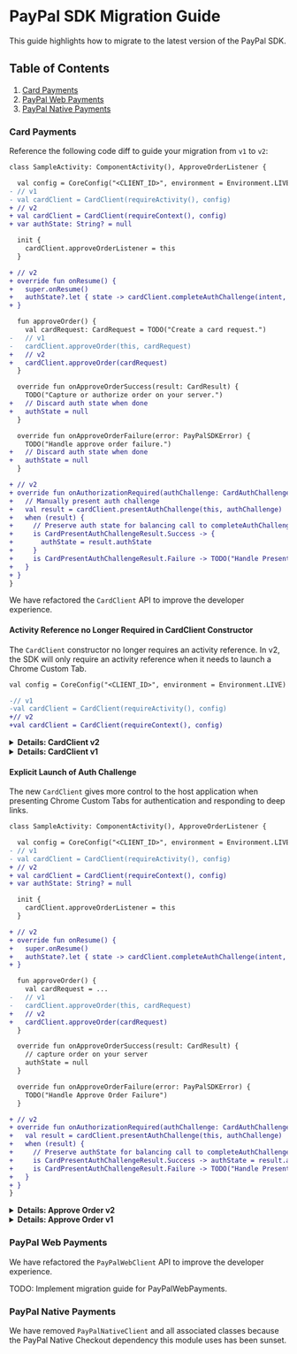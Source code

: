 # PayPal SDK Migration Guide

This guide highlights how to migrate to the latest version of the PayPal SDK.

## Table of Contents

1. [Card Payments](#card-payments)
1. [PayPal Web Payments](#paypal-web-payments)
1. [PayPal Native Payments](#paypal-web-payments)

### Card Payments

Reference the following code diff to guide your migration from `v1` to `v2`:

```diff
class SampleActivity: ComponentActivity(), ApproveOrderListener {

  val config = CoreConfig("<CLIENT_ID>", environment = Environment.LIVE)
- // v1
- val cardClient = CardClient(requireActivity(), config)
+ // v2
+ val cardClient = CardClient(requireContext(), config)
+ var authState: String? = null

  init {
    cardClient.approveOrderListener = this
  }

+ // v2
+ override fun onResume() {
+   super.onResume()
+   authState?.let { state -> cardClient.completeAuthChallenge(intent, state) }
+ }

  fun approveOrder() {
    val cardRequest: CardRequest = TODO("Create a card request.")
-   // v1
-   cardClient.approveOrder(this, cardRequest)
+   // v2
+   cardClient.approveOrder(cardRequest)
  }

  override fun onApproveOrderSuccess(result: CardResult) {
    TODO("Capture or authorize order on your server.")
+   // Discard auth state when done
+   authState = null
  }

  override fun onApproveOrderFailure(error: PayPalSDKError) {
    TODO("Handle approve order failure.")
+   // Discard auth state when done
+   authState = null
  }

+ // v2
+ override fun onAuthorizationRequired(authChallenge: CardAuthChallenge) {
+   // Manually present auth challenge
+   val result = cardClient.presentAuthChallenge(this, authChallenge)
+   when (result) {
+     // Preserve auth state for balancing call to completeAuthChallenge() in onResume()
+     is CardPresentAuthChallengeResult.Success -> {
+       authState = result.authState
+     }
+     is CardPresentAuthChallengeResult.Failure -> TODO("Handle Present Auth Challenge Failure")
+   }
+ }
}
```

We have refactored the `CardClient` API to improve the developer experience.

#### Activity Reference no Longer Required in CardClient Constructor

The `CardClient` constructor no longer requires an activity reference. In v2, the SDK will only require an activity reference when it needs to launch a Chrome Custom Tab.

```diff
val config = CoreConfig("<CLIENT_ID>", environment = Environment.LIVE)

-// v1
-val cardClient = CardClient(requireActivity(), config)
+// v2
+val cardClient = CardClient(requireContext(), config)
```

<details>
<summary><b>Details: CardClient v2</b></summary>

The new `CardClient` constructor is less restrictive.

For example, it should now be easier to create a `CardClient` instance from within a Jetpack `ViewModel`.

</details>

<details>
<summary><b>Details: CardClient v1</b></summary>

The old `CardClient` constructor requires an activity reference to register lifecycle observers so the SDK can parse incoming deep links internally when the host application comes to the foregound.

Automatic parsing of deep links can have a positive affect on the developer experience, but we've found that internal deep link parsing can be problematic for some app architectures.

</details>

#### Explicit Launch of Auth Challenge

The new `CardClient` gives more control to the host application when presenting Chrome Custom Tabs for authentication and responding to deep links.

```diff
class SampleActivity: ComponentActivity(), ApproveOrderListener {

  val config = CoreConfig("<CLIENT_ID>", environment = Environment.LIVE)
- // v1
- val cardClient = CardClient(requireActivity(), config)
+ // v2
+ val cardClient = CardClient(requireContext(), config)
+ var authState: String? = null

  init {
    cardClient.approveOrderListener = this
  }

+ // v2
+ override fun onResume() {
+   super.onResume()
+   authState?.let { state -> cardClient.completeAuthChallenge(intent, state) }
+ }

  fun approveOrder() {
    val cardRequest = ...
-   // v1
-   cardClient.approveOrder(this, cardRequest)
+   // v2
+   cardClient.approveOrder(cardRequest)
  }

  override fun onApproveOrderSuccess(result: CardResult) {
    // capture order on your server
    authState = null
  }

  override fun onApproveOrderFailure(error: PayPalSDKError) {
    TODO("Handle Approve Order Failure")
  }

+ // v2
+ override fun onAuthorizationRequired(authChallenge: CardAuthChallenge) {
+   val result = cardClient.presentAuthChallenge(this, authChallenge)
+   when (result) {
+     // Preserve authState for balancing call to completeAuthChallenge() in onResume()
+     is CardPresentAuthChallengeResult.Success -> authState = result.authState
+     is CardPresentAuthChallengeResult.Failure -> TODO("Handle Present Auth Challenge Failure")
+   }
+ }
}
```

<details>
<summary><b>Details: Approve Order v2</b></summary>

In v2, the PayPal SDK requires more explicit direction from the host application to successfully complete an authorization challenge. The host app is also responsible for preserving the auth state while the application enters the background.

Once the user has successfully completed the auth challenge via Chrome Custom Tabs, a deep link back into the host app will bring it back into the foreground. The host application can then complete the auth challenge using the deep link intent and the auth state captured when the auth challenge was initially launched.

Making these steps explicit gives the host application integration more flexibility. This added flexibility makes it easier for the SDK to work alongside more modern Jetpack architectures that use ViewModels and Compose UI.

</details>

<details>
<summary><b>Details: Approve Order v1</b></summary>

In v1, the PayPal SDK encapsulates a lot of Chrome Custom Tabs launching and deep link parsing behavior in an effort to streamline the developer experience. We've found in practice that too much encapsulation can lead to highly opinionated components that prevent developers from building apps their own way. We've decided to give merchants more control in v2 to allow app architects to build with fewer restrictions.

</details>

### PayPal Web Payments

We have refactored the `PayPalWebClient` API to improve the developer experience.

TODO: Implement migration guide for PayPalWebPayments.

### PayPal Native Payments

We have removed `PayPalNativeClient` and all associated classes because the PayPal Native Checkout dependency this module uses has been sunset.
